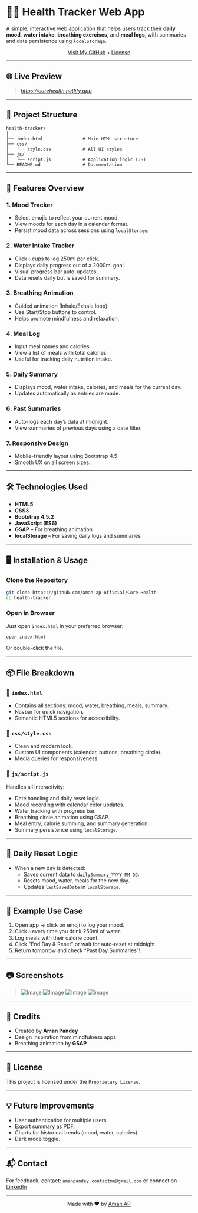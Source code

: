 
# 🧠💧 Health Tracker Web App

A simple, interactive web application that helps users track their **daily mood**, **water intake**, **breathing exercises**, and **meal logs**, with summaries and data persistence using `localStorage`.

<p align="center">
  <a href="https://github.com/aman-ap-official" target="_blank">Visit My GitHub</a> • <a href="https://github.com/aman-ap-official/Core-Health/blob/main/LICENSE.txt">License</a>
</p>

---

## 🌐 Live Preview

> *https://corehealth.netlify.app*

---

## 📁 Project Structure

```
health-tracker/
│
├── index.html               # Main HTML structure
├── css/
│   └── style.css            # All UI styles
├── js/
│   └── script.js            # Application logic (JS)
└── README.md                # Documentation
```

---

## 🚀 Features Overview

### 1. **Mood Tracker**
- Select emojis to reflect your current mood.
- View moods for each day in a calendar format.
- Persist mood data across sessions using `localStorage`.

### 2. **Water Intake Tracker**
- Click 💧 cups to log 250ml per click.
- Displays daily progress out of a 2000ml goal.
- Visual progress bar auto-updates.
- Data resets daily but is saved for summary.

### 3. **Breathing Animation**
- Guided animation (Inhale/Exhale loop).
- Use Start/Stop buttons to control.
- Helps promote mindfulness and relaxation.

### 4. **Meal Log**
- Input meal names and calories.
- View a list of meals with total calories.
- Useful for tracking daily nutrition intake.

### 5. **Daily Summary**
- Displays mood, water intake, calories, and meals for the current day.
- Updates automatically as entries are made.

### 6. **Past Summaries**
- Auto-logs each day’s data at midnight.
- View summaries of previous days using a date filter.

### 7. **Responsive Design**
- Mobile-friendly layout using Bootstrap 4.5
- Smooth UX on all screen sizes.

---

## 🛠️ Technologies Used

- **HTML5**
- **CSS3**
- **Bootstrap 4.5.2**
- **JavaScript (ES6)**
- **GSAP** – For breathing animation
- **localStorage** – For saving daily logs and summaries

---

## 🖥️ Installation & Usage

### Clone the Repository

```bash
git clone https://github.com/aman-ap-official/Core-Health
cd health-tracker
```

### Open in Browser

Just open `index.html` in your preferred browser:

```bash
open index.html
```

Or double-click the file.

---

## 📦 File Breakdown

### 📄 `index.html`

- Contains all sections: mood, water, breathing, meals, summary.
- Navbar for quick navigation.
- Semantic HTML5 sections for accessibility.

### 🎨 `css/style.css`

- Clean and modern look.
- Custom UI components (calendar, buttons, breathing circle).
- Media queries for responsiveness.

### 🧠 `js/script.js`

Handles all interactivity:

- Date handling and daily reset logic.
- Mood recording with calendar color updates.
- Water tracking with progress bar.
- Breathing circle animation using GSAP.
- Meal entry, calorie summing, and summary generation.
- Summary persistence using `localStorage`.

---

## 🔁 Daily Reset Logic

- When a new day is detected:
  - Saves current data to `dailySummary_YYYY-MM-DD`.
  - Resets mood, water, meals for the new day.
  - Updates `lastSavedDate` in `localStorage`.

---

## 🧪 Example Use Case

1. Open app → click on emoji to log your mood.
2. Click 💧 every time you drink 250ml of water.
3. Log meals with their calorie count.
4. Click "End Day & Reset" or wait for auto-reset at midnight.
5. Return tomorrow and check “Past Day Summaries”!

---

## 📷 Screenshots 

> ![Image](https://github.com/user-attachments/assets/d816f130-28e3-470f-8164-b32353b8629d)
> ![Image](https://github.com/user-attachments/assets/d26098f1-4c4c-4c02-b56d-f8d36f4c4695)
> ![Image](https://github.com/user-attachments/assets/9d6f56f4-13a1-40e0-ac82-a4a38891ea9a)
> ![Image](https://github.com/user-attachments/assets/6745fcee-96ce-470d-89a3-4e3d6dae3d92)



---

## 🙌 Credits

- Created by **Aman Pandey**
- Design inspiration from mindfulness apps
- Breathing animation by **GSAP**

---

## 📄 License

This project is licensed under the `Proprietary License`.

---

## 💡 Future Improvements

- User authentication for multiple users.
- Export summary as PDF.
- Charts for historical trends (mood, water, calories).
- Dark mode toggle.

---

## 📬 Contact

For feedback, contact: `amanpandey.contactme@gmail.com` or connect on [LinkedIn](https://www.linkedin.com/in/aman-pandey-ap)

---

<p align="center">
  Made with ❤ by <a href="https://github.com/aman-ap-official">Aman AP</a>
</p>
